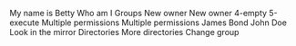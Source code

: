 My name is Betty
Who am I
Groups
New owner
New owner
4-empty
5-execute
Multiple permissions
Multiple permissions
 James Bond
John Doe
Look in the mirror
Directories
More directories
Change group
